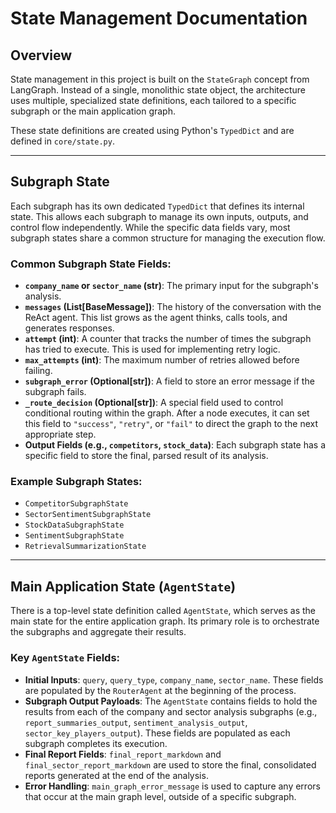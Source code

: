 # State Management Documentation

## Overview

State management in this project is built on the `StateGraph` concept from LangGraph. Instead of a single, monolithic state object, the architecture uses multiple, specialized state definitions, each tailored to a specific subgraph or the main application graph.

These state definitions are created using Python's `TypedDict` and are defined in `core/state.py`.

---

## Subgraph State

Each subgraph has its own dedicated `TypedDict` that defines its internal state. This allows each subgraph to manage its own inputs, outputs, and control flow independently. While the specific data fields vary, most subgraph states share a common structure for managing the execution flow.

### Common Subgraph State Fields:

- **`company_name` or `sector_name` (str)**: The primary input for the subgraph's analysis.
- **`messages` (List[BaseMessage])**: The history of the conversation with the ReAct agent. This list grows as the agent thinks, calls tools, and generates responses.
- **`attempt` (int)**: A counter that tracks the number of times the subgraph has tried to execute. This is used for implementing retry logic.
- **`max_attempts` (int)**: The maximum number of retries allowed before failing.
- **`subgraph_error` (Optional[str])**: A field to store an error message if the subgraph fails.
- **`_route_decision` (Optional[str])**: A special field used to control conditional routing within the graph. After a node executes, it can set this field to `"success"`, `"retry"`, or `"fail"` to direct the graph to the next appropriate step.
- **Output Fields (e.g., `competitors`, `stock_data`)**: Each subgraph state has a specific field to store the final, parsed result of its analysis.

### Example Subgraph States:

- `CompetitorSubgraphState`
- `SectorSentimentSubgraphState`
- `StockDataSubgraphState`
- `SentimentSubgraphState`
- `RetrievalSummarizationState`

---

## Main Application State (`AgentState`)

There is a top-level state definition called `AgentState`, which serves as the main state for the entire application graph. Its primary role is to orchestrate the subgraphs and aggregate their results.

### Key `AgentState` Fields:

- **Initial Inputs**: `query`, `query_type`, `company_name`, `sector_name`. These fields are populated by the `RouterAgent` at the beginning of the process.
- **Subgraph Output Payloads**: The `AgentState` contains fields to hold the results from each of the company and sector analysis subgraphs (e.g., `report_summaries_output`, `sentiment_analysis_output`, `sector_key_players_output`). These fields are populated as each subgraph completes its execution.
- **Final Report Fields**: `final_report_markdown` and `final_sector_report_markdown` are used to store the final, consolidated reports generated at the end of the analysis.
- **Error Handling**: `main_graph_error_message` is used to capture any errors that occur at the main graph level, outside of a specific subgraph.
